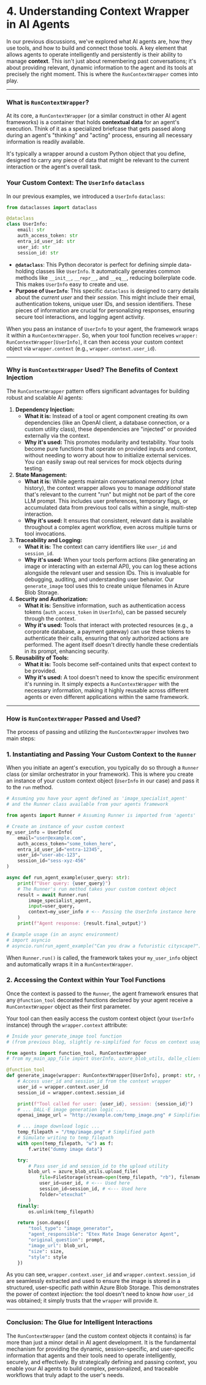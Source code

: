 # 4. Understanding Context Wrapper in AI Agents

In our previous discussions, we've explored what AI agents are, how they use tools, and how to build and connect those tools. A key element that allows agents to operate intelligently and persistently is their ability to manage **context**. This isn't just about remembering past conversations; it's about providing relevant, dynamic information to the agent and its tools at precisely the right moment. This is where the `RunContextWrapper` comes into play.

---

### What is `RunContextWrapper`?

At its core, a `RunContextWrapper` (or a similar construct in other AI agent frameworks) is a container that holds **contextual data** for an agent's execution. Think of it as a specialized briefcase that gets passed along during an agent's "thinking" and "acting" process, ensuring all necessary information is readily available.

It's typically a wrapper around a custom Python object that you define, designed to carry any piece of data that might be relevant to the current interaction or the agent's overall task.

### Your Custom Context: The `UserInfo` `dataclass`

In our previous examples, we introduced a `UserInfo` `dataclass`:

```python
from dataclasses import dataclass

@dataclass
class UserInfo:
    email: str
    auth_access_token: str
    entra_id_user_id: str
    user_id: str
    session_id: str
```

- **`@dataclass`**: This Python decorator is perfect for defining simple data-holding classes like `UserInfo`. It automatically generates common methods like `__init__`, `__repr__`, and `__eq__`, reducing boilerplate code. This makes `UserInfo` easy to create and use.
- **Purpose of `UserInfo`**: This specific `dataclass` is designed to carry details about the *current user* and their *session*. This might include their email, authentication tokens, unique user IDs, and session identifiers. These pieces of information are crucial for personalizing responses, ensuring secure tool interactions, and logging agent activity.

When you pass an instance of `UserInfo` to your agent, the framework wraps it within a `RunContextWrapper`. So, when your tool function receives `wrapper: RunContextWrapper[UserInfo]`, it can then access your custom context object via `wrapper.context` (e.g., `wrapper.context.user_id`).

---

### Why is `RunContextWrapper` Used? The Benefits of Context Injection

The `RunContextWrapper` pattern offers significant advantages for building robust and scalable AI agents:

1. **Dependency Injection:**
    - **What it is:** Instead of a tool or agent component creating its own dependencies (like an OpenAI client, a database connection, or a custom utility class), these dependencies are "injected" or provided externally via the context.
    - **Why it's used:** This promotes modularity and testability. Your tools become pure functions that operate on provided inputs and context, without needing to worry about how to initialize external services. You can easily swap out real services for mock objects during testing.
2. **State Management:**
    - **What it is:** While agents maintain conversational memory (chat history), the context wrapper allows you to manage *additional* state that's relevant to the current "run" but might not be part of the core LLM prompt. This includes user preferences, temporary flags, or accumulated data from previous tool calls within a single, multi-step interaction.
    - **Why it's used:** It ensures that consistent, relevant data is available throughout a complex agent workflow, even across multiple turns or tool invocations.
3. **Traceability and Logging:**
    - **What it is:** The context can carry identifiers like `user_id` and `session_id`.
    - **Why it's used:** When your tools perform actions (like generating an image or interacting with an external API), you can log these actions alongside the relevant user and session IDs. This is invaluable for debugging, auditing, and understanding user behavior. Our `generate_image` tool uses this to create unique filenames in Azure Blob Storage.
4. **Security and Authorization:**
    - **What it is:** Sensitive information, such as authentication access tokens (`auth_access_token` in `UserInfo`), can be passed securely through the context.
    - **Why it's used:** Tools that interact with protected resources (e.g., a corporate database, a payment gateway) can use these tokens to authenticate their calls, ensuring that only authorized actions are performed. The agent itself doesn't directly handle these credentials in its prompt, enhancing security.
5. **Reusability of Tools:**
    - **What it is:** Tools become self-contained units that expect context to be provided.
    - **Why it's used:** A tool doesn't need to know the specific environment it's running in. It simply expects a `RunContextWrapper` with the necessary information, making it highly reusable across different agents or even different applications within the same framework.

---

### How is `RunContextWrapper` Passed and Used?

The process of passing and utilizing the `RunContextWrapper` involves two main steps:

### 1. Instantiating and Passing Your Custom Context to the `Runner`

When you initiate an agent's execution, you typically do so through a `Runner` class (or similar orchestrator in your framework). This is where you create an instance of your custom context object (`UserInfo` in our case) and pass it to the `run` method.

```python
# Assuming you have your agent defined as 'image_specialist_agent'
# and the Runner class available from your agents framework

from agents import Runner # Assuming Runner is imported from 'agents'

# Create an instance of your custom context
my_user_info = UserInfo(
    email="user@example.com",
    auth_access_token="some_token_here",
    entra_id_user_id="entra-12345",
    user_id="user-abc-123",
    session_id="sess-xyz-456"
)

async def run_agent_example(user_query: str):
    print(f"User query: {user_query}")
    # The Runner's run method takes your custom context object
    result = await Runner.run(
        image_specialist_agent,
        input=user_query,
        context=my_user_info # <-- Passing the UserInfo instance here
    )
    print(f"Agent response: {result.final_output}")

# Example usage (in an async environment)
# import asyncio
# asyncio.run(run_agent_example("Can you draw a futuristic cityscape?"))
```

When `Runner.run()` is called, the framework takes your `my_user_info` object and automatically wraps it in a `RunContextWrapper`.

### 2. Accessing the Context within Your Tool Functions

Once the context is passed to the `Runner`, the agent framework ensures that any `@function_tool` decorated functions declared by your agent receive a `RunContextWrapper` object as their first parameter.

Your tool can then easily access the custom context object (your `UserInfo` instance) through the `wrapper.context` attribute:

```python
# Inside your generate_image tool function
# (from previous blog, slightly re-simplified for focus on context usage)

from agents import function_tool, RunContextWrapper
# from my_main_app_file import UserInfo, azure_blob_utils, dalle_client, DALLE_MODEL

@function_tool
def generate_image(wrapper: RunContextWrapper[UserInfo], prompt: str, style: str = "realistic", size: str = "1024x1024") -> str:
    # Access user_id and session_id from the context wrapper
    user_id = wrapper.context.user_id
    session_id = wrapper.context.session_id

    print(f"Tool called for user: {user_id}, session: {session_id}")
    # ... DALL·E image generation logic ...
    openai_image_url = "http://example.com/temp_image.png" # Simplified for this snippet

    # ... image download logic ...
    temp_filepath = "/tmp/image.png" # Simplified path
    # Simulate writing to temp_filepath
    with open(temp_filepath, "w") as f:
        f.write("dummy image data")

    try:
        # Pass user_id and session_id to the upload utility
        blob_url = azure_blob_utils.upload_file(
            file=FileStorage(stream=open(temp_filepath, "rb"), filename="my_image.png", content_type="image/png"),
            user_id=user_id, # <--- Used here
            session_id=session_id, # <--- Used here
            folder="etexchat"
        )
    finally:
        os.unlink(temp_filepath)

    return json.dumps({
        "tool_type": "image_generator",
        "agent_responsible": "Etex Mate Image Generator Agent",
        "original_question": prompt,
        "image_url": blob_url,
        "size": size,
        "style": style
    })
```

As you can see, `wrapper.context.user_id` and `wrapper.context.session_id` are seamlessly extracted and used to ensure the image is stored in a structured, user-specific path within Azure Blob Storage. This demonstrates the power of context injection: the tool doesn't need to know *how* `user_id` was obtained; it simply trusts that the `wrapper` will provide it.

---

### Conclusion: The Glue for Intelligent Interactions

The `RunContextWrapper` (and the custom context objects it contains) is far more than just a minor detail in AI agent development. It is the fundamental mechanism for providing the dynamic, session-specific, and user-specific information that agents and their tools need to operate intelligently, securely, and effectively. By strategically defining and passing context, you enable your AI agents to build complex, personalized, and traceable workflows that truly adapt to the user's needs.